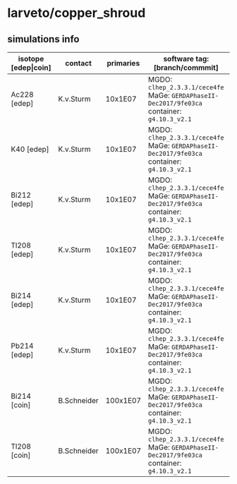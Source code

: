 # larveto/copper_shroud

## simulations info

| isotope \[edep\|coin\] | contact     | primaries | software tag: \[branch/commmit\]                                                             | notes |
| ---------------------- | ----------- | --------- | -------------------------------------------------------------------------------------------- | ----- |
| Ac228  \[edep\]        | K.v.Sturm   | 10x1E07   | MGDO: `clhep_2.3.3.1/cece4fe` MaGe: `GERDAPhaseII-Dec2017/9fe03ca` container: `g4.10.3_v2.1` |       |
| K40    \[edep\]        | K.v.Sturm   | 10x1E07   | MGDO: `clhep_2.3.3.1/cece4fe` MaGe: `GERDAPhaseII-Dec2017/9fe03ca` container: `g4.10.3_v2.1` |       |
| Bi212  \[edep\]        | K.v.Sturm   | 10x1E07   | MGDO: `clhep_2.3.3.1/cece4fe` MaGe: `GERDAPhaseII-Dec2017/9fe03ca` container: `g4.10.3_v2.1` |       |
| Tl208  \[edep\]        | K.v.Sturm   | 10x1E07   | MGDO: `clhep_2.3.3.1/cece4fe` MaGe: `GERDAPhaseII-Dec2017/9fe03ca` container: `g4.10.3_v2.1` |       |
| Bi214  \[edep\]        | K.v.Sturm   | 10x1E07   | MGDO: `clhep_2.3.3.1/cece4fe` MaGe: `GERDAPhaseII-Dec2017/9fe03ca` container: `g4.10.3_v2.1` |       |
| Pb214  \[edep\]        | K.v.Sturm   | 10x1E07   | MGDO: `clhep_2.3.3.1/cece4fe` MaGe: `GERDAPhaseII-Dec2017/9fe03ca` container: `g4.10.3_v2.1` |       |
| Bi214  \[coin\]        | B.Schneider | 100x1E07  | MGDO: `clhep_2.3.3.1/cece4fe` MaGe: `GERDAPhaseII-Dec2017/9fe03ca` container: `g4.10.3_v2.1` |       |
| Tl208  \[coin\]        | B.Schneider | 100x1E07  | MGDO: `clhep_2.3.3.1/cece4fe` MaGe: `GERDAPhaseII-Dec2017/9fe03ca` container: `g4.10.3_v2.1` |       |
